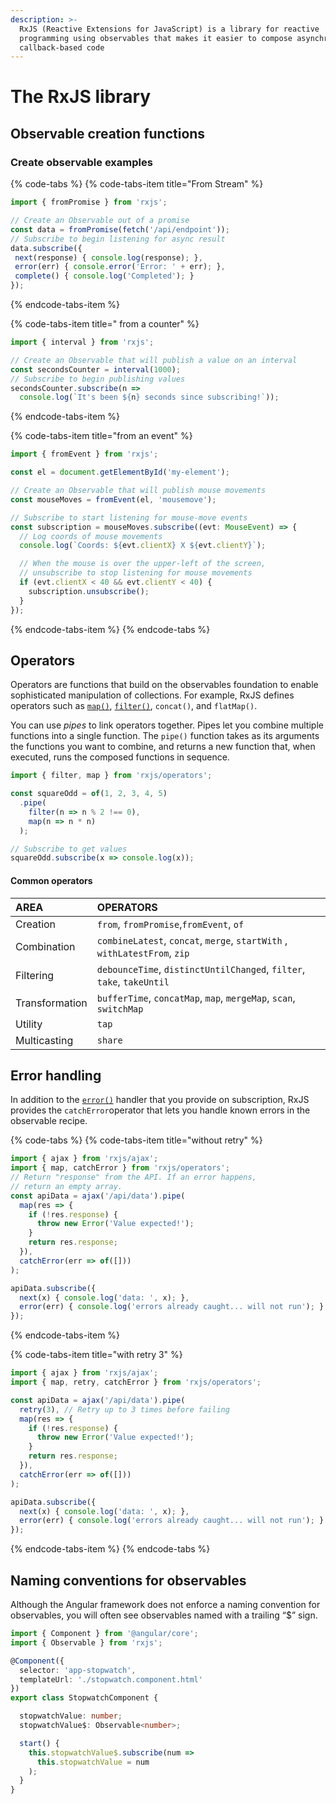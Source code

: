 ```yaml
---
description: >-
  RxJS (Reactive Extensions for JavaScript) is a library for reactive
  programming using observables that makes it easier to compose asynchronous or
  callback-based code
---
```


# The RxJS library

## Observable creation functions

###  Create observable examples

{% code-tabs %}
{% code-tabs-item title="From Stream" %}
```typescript
import { fromPromise } from 'rxjs';

// Create an Observable out of a promise
const data = fromPromise(fetch('/api/endpoint'));
// Subscribe to begin listening for async result
data.subscribe({
 next(response) { console.log(response); },
 error(err) { console.error('Error: ' + err); },
 complete() { console.log('Completed'); }
});
```
{% endcode-tabs-item %}

{% code-tabs-item title=" from a counter" %}
```typescript
import { interval } from 'rxjs';

// Create an Observable that will publish a value on an interval
const secondsCounter = interval(1000);
// Subscribe to begin publishing values
secondsCounter.subscribe(n =>
  console.log(`It's been ${n} seconds since subscribing!`));
```
{% endcode-tabs-item %}

{% code-tabs-item title="from an event" %}
```typescript
import { fromEvent } from 'rxjs';

const el = document.getElementById('my-element');

// Create an Observable that will publish mouse movements
const mouseMoves = fromEvent(el, 'mousemove');

// Subscribe to start listening for mouse-move events
const subscription = mouseMoves.subscribe((evt: MouseEvent) => {
  // Log coords of mouse movements
  console.log(`Coords: ${evt.clientX} X ${evt.clientY}`);

  // When the mouse is over the upper-left of the screen,
  // unsubscribe to stop listening for mouse movements
  if (evt.clientX < 40 && evt.clientY < 40) {
    subscription.unsubscribe();
  }
});
```
{% endcode-tabs-item %}
{% endcode-tabs %}

## Operators

 Operators are functions that build on the observables foundation to enable sophisticated manipulation of collections. For example, RxJS defines operators such as [`map()`](https://angular.io/api/core/QueryList#map), [`filter()`](https://angular.io/api/core/QueryList#filter), `concat()`, and `flatMap()`.

 You can use _pipes_ to link operators together. Pipes let you combine multiple functions into a single function. The `pipe()` function takes as its arguments the functions you want to combine, and returns a new function that, when executed, runs the composed functions in sequence.

```typescript
import { filter, map } from 'rxjs/operators';

const squareOdd = of(1, 2, 3, 4, 5)
  .pipe(
    filter(n => n % 2 !== 0),
    map(n => n * n)
  );

// Subscribe to get values
squareOdd.subscribe(x => console.log(x));
```

#### Common operators <a id="common-operators"></a>

| AREA | OPERATORS |
| :--- | :--- |
| Creation | `from`, `fromPromise`,`fromEvent`, `of` |
| Combination | `combineLatest`, `concat`, `merge`, `startWith` , `withLatestFrom`, `zip` |
| Filtering | `debounceTime`, `distinctUntilChanged`, `filter`, `take`, `takeUntil` |
| Transformation | `bufferTime`, `concatMap`, `map`, `mergeMap`, `scan`, `switchMap` |
| Utility | `tap` |
| Multicasting | `share` |

## Error handling

 In addition to the [`error()`](https://angular.io/api/common/http/testing/TestRequest#error) handler that you provide on subscription, RxJS provides the `catchError`operator that lets you handle known errors in the observable recipe.

{% code-tabs %}
{% code-tabs-item title="without retry" %}
```typescript
import { ajax } from 'rxjs/ajax';
import { map, catchError } from 'rxjs/operators';
// Return "response" from the API. If an error happens,
// return an empty array.
const apiData = ajax('/api/data').pipe(
  map(res => {
    if (!res.response) {
      throw new Error('Value expected!');
    }
    return res.response;
  }),
  catchError(err => of([]))
);

apiData.subscribe({
  next(x) { console.log('data: ', x); },
  error(err) { console.log('errors already caught... will not run'); }
});
```
{% endcode-tabs-item %}

{% code-tabs-item title="with retry 3" %}
```typescript
import { ajax } from 'rxjs/ajax';
import { map, retry, catchError } from 'rxjs/operators';

const apiData = ajax('/api/data').pipe(
  retry(3), // Retry up to 3 times before failing
  map(res => {
    if (!res.response) {
      throw new Error('Value expected!');
    }
    return res.response;
  }),
  catchError(err => of([]))
);

apiData.subscribe({
  next(x) { console.log('data: ', x); },
  error(err) { console.log('errors already caught... will not run'); }
});
```
{% endcode-tabs-item %}
{% endcode-tabs %}

## Naming conventions for observables

 Although the Angular framework does not enforce a naming convention for observables, you will often see observables named with a trailing “$” sign.

```typescript
import { Component } from '@angular/core';
import { Observable } from 'rxjs';

@Component({
  selector: 'app-stopwatch',
  templateUrl: './stopwatch.component.html'
})
export class StopwatchComponent {

  stopwatchValue: number;
  stopwatchValue$: Observable<number>;

  start() {
    this.stopwatchValue$.subscribe(num =>
      this.stopwatchValue = num
    );
  }
}
```

